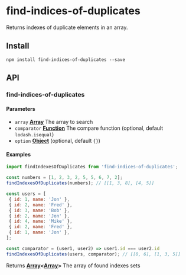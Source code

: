 # find-indices-of-duplicates

Returns indexes of duplicate elements in an array.

## Install

    npm install find-indices-of-duplicates --save

## API

<!-- Generated by documentation.js. Update this documentation by updating the source code. -->

### find-indices-of-duplicates

#### Parameters

-   `array` **[Array](https://developer.mozilla.org/docs/Web/JavaScript/Reference/Global_Objects/Array)** The array to search
-   `comparator` **[Function](https://developer.mozilla.org/docs/Web/JavaScript/Reference/Statements/function)** The compare function (optional, default `lodash.isequal`)
-   `option` **[Object](https://developer.mozilla.org/docs/Web/JavaScript/Reference/Global_Objects/Object)**  (optional, default `{}`)

#### Examples

```javascript
import findIndexesOfDuplicates from 'find-indices-of-duplicates';

const numbers = [1, 2, 3, 2, 5, 5, 6, 7, 2];
findIndexesOfDuplicates(numbers); // [[1, 3, 8], [4, 5]]

const users = [
 { id: 1, name: 'Jon' },
 { id: 2, name: 'Fred' },
 { id: 3, name: 'Bob' },
 { id: 2, name: 'Jon' },
 { id: 4, name: 'Mike' },
 { id: 2, name: 'Fred' },
 { id: 1, name: 'Jon' },
];

const comparator = (user1, user2) => user1.id === user2.id
findIndexesOfDuplicates(users, comparator); // [[0, 6], [1, 3, 5]]
```

Returns **[Array](https://developer.mozilla.org/docs/Web/JavaScript/Reference/Global_Objects/Array)&lt;[Array](https://developer.mozilla.org/docs/Web/JavaScript/Reference/Global_Objects/Array)>** The array of found indexes sets
